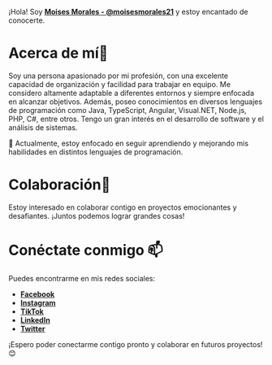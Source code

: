 ¡Hola! Soy **[Moises Morales - @moisesmorales21](https://github.com/MoisesMorales21)** y estoy encantado de conocerte.

# Acerca de mí👀


Soy una persona apasionado por mi profesión, con una excelente capacidad de organización y facilidad para trabajar en equipo. Me considero altamente adaptable a diferentes entornos y siempre enfocada en alcanzar objetivos. Además, poseo conocimientos en diversos lenguajes de programación como Java, TypeScript, Angular,  Visual.NET, Node.js,  PHP, C#, entre otros. Tengo un gran interés en el desarrollo de software y el análisis de sistemas.

🌱 Actualmente, estoy enfocado en seguir aprendiendo y mejorando mis habilidades en distintos lenguajes de programación.

# Colaboración💞


Estoy interesado en colaborar contigo en proyectos emocionantes y desafiantes. ¡Juntos podemos lograr grandes cosas!

# Conéctate conmigo 📫


Puedes encontrarme en mis redes sociales:
- **[Facebook](https://www.facebook.com/profile.php?id=100033996735910)**
- **[Instagram](https://www.instagram.com//moisesmg_2121)**
- **[TikTok](https://www.tiktok.com/@elprincipito_m)**
- **[LinkedIn](https://www.linkedin.com/in/moises-morales-gomez-b66491308)**
- **[Twitter](https://twitter.com/tu-perfil)**

  
¡Espero poder conectarme contigo pronto y colaborar en futuros proyectos! 😊
